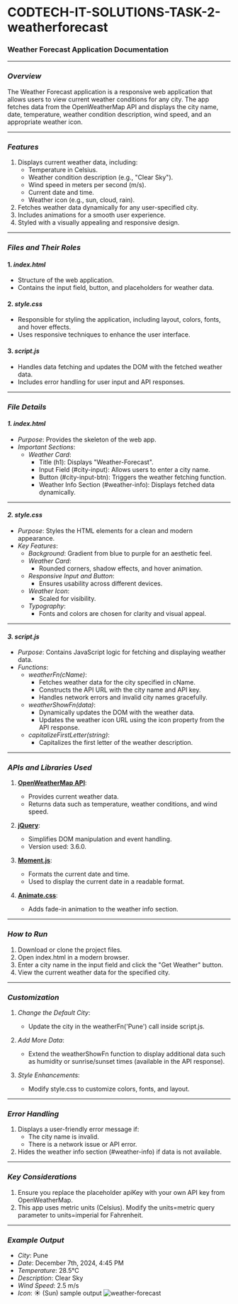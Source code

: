 # CODTECH-IT-SOLUTIONS-TASK-2-weatherforecast
### Weather Forecast Application Documentation

---

### *Overview*
The Weather Forecast application is a responsive web application that allows users to view current weather conditions for any city. The app fetches data from the OpenWeatherMap API and displays the city name, date, temperature, weather condition description, wind speed, and an appropriate weather icon.

---

### *Features*
1. Displays current weather data, including:
   - Temperature in Celsius.
   - Weather condition description (e.g., "Clear Sky").
   - Wind speed in meters per second (m/s).
   - Current date and time.
   - Weather icon (e.g., sun, cloud, rain).
2. Fetches weather data dynamically for any user-specified city.
3. Includes animations for a smooth user experience.
4. Styled with a visually appealing and responsive design.

---

### *Files and Their Roles*
#### 1. *index.html*
   - Structure of the web application.
   - Contains the input field, button, and placeholders for weather data.

#### 2. *style.css*
   - Responsible for styling the application, including layout, colors, fonts, and hover effects.
   - Uses responsive techniques to enhance the user interface.

#### 3. *script.js*
   - Handles data fetching and updates the DOM with the fetched weather data.
   - Includes error handling for user input and API responses.

---

### *File Details*

#### *1. index.html*
- *Purpose*: Provides the skeleton of the web app.
- *Important Sections*:
  - *Weather Card*:
    - Title (h1): Displays "Weather-Forecast".
    - Input Field (#city-input): Allows users to enter a city name.
    - Button (#city-input-btn): Triggers the weather fetching function.
    - Weather Info Section (#weather-info): Displays fetched data dynamically.

---

#### *2. style.css*
- *Purpose*: Styles the HTML elements for a clean and modern appearance.
- *Key Features*:
  - *Background*: Gradient from blue to purple for an aesthetic feel.
  - *Weather Card*:
    - Rounded corners, shadow effects, and hover animation.
  - *Responsive Input and Button*:
    - Ensures usability across different devices.
  - *Weather Icon*:
    - Scaled for visibility.
  - *Typography*:
    - Fonts and colors are chosen for clarity and visual appeal.

---

#### *3. script.js*
- *Purpose*: Contains JavaScript logic for fetching and displaying weather data.
- *Functions*:
  - *weatherFn(cName)*:
    - Fetches weather data for the city specified in cName.
    - Constructs the API URL with the city name and API key.
    - Handles network errors and invalid city names gracefully.
  - *weatherShowFn(data)*:
    - Dynamically updates the DOM with the weather data.
    - Updates the weather icon URL using the icon property from the API response.
  - *capitalizeFirstLetter(string)*:
    - Capitalizes the first letter of the weather description.

---

### *APIs and Libraries Used*
1. **[OpenWeatherMap API](https://openweathermap.org/)**:
   - Provides current weather data.
   - Returns data such as temperature, weather conditions, and wind speed.

2. **[jQuery](https://jquery.com/)**:
   - Simplifies DOM manipulation and event handling.
   - Version used: 3.6.0.

3. **[Moment.js](https://momentjs.com/)**:
   - Formats the current date and time.
   - Used to display the current date in a readable format.

4. **[Animate.css](https://animate.style/)**:
   - Adds fade-in animation to the weather info section.

---

### *How to Run*
1. Download or clone the project files.
2. Open index.html in a modern browser.
3. Enter a city name in the input field and click the "Get Weather" button.
4. View the current weather data for the specified city.

---

### *Customization*
1. *Change the Default City*:
   - Update the city in the weatherFn('Pune') call inside script.js.

2. *Add More Data*:
   - Extend the weatherShowFn function to display additional data such as humidity or sunrise/sunset times (available in the API response).

3. *Style Enhancements*:
   - Modify style.css to customize colors, fonts, and layout.

---

### *Error Handling*
1. Displays a user-friendly error message if:
   - The city name is invalid.
   - There is a network issue or API error.
2. Hides the weather info section (#weather-info) if data is not available.

---

### *Key Considerations*
1. Ensure you replace the placeholder apiKey with your own API key from OpenWeatherMap.
2. This app uses metric units (Celsius). Modify the units=metric query parameter to units=imperial for Fahrenheit.

---

### *Example Output*
- *City*: Pune
- *Date*: December 7th, 2024, 4:45 PM
- *Temperature*: 28.5°C
- *Description*: Clear Sky
- *Wind Speed*: 2.5 m/s
- *Icon*: ☀️ (Sun)
sample output
![weather-forecast](https://github.com/user-attachments/assets/f5c3017e-73ef-4113-84c2-90d55995629c)
